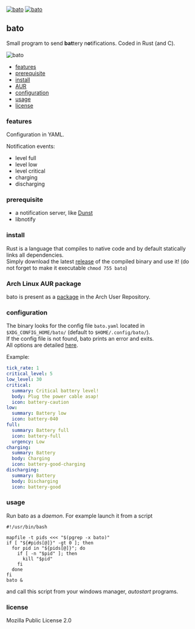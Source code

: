 [![bato](https://img.shields.io/github/actions/workflow/status/doums/bato/rust.yml?color=0D0D0D&logoColor=BFBFBF&labelColor=404040&logo=github&style=for-the-badge)](https://github.com/doums/bato/actions?query=workflow%3ARust)
[![bato](https://img.shields.io/aur/version/bato?color=0D0D0D&logoColor=BFBFBF&labelColor=404040&logo=arch-linux&style=for-the-badge)](https://aur.archlinux.org/packages/bato/)

## bato

Small program to send **bat**tery n**o**tifications. Coded in Rust (and C).

![bato](https://github.com/doums/bato/blob/master/img/bato.png)

- [features](#features)
- [prerequisite](#prerequisite)
- [install](#install)
- [AUR](#arch-linux-aur-package)
- [configuration](#configuration)
- [usage](#usage)
- [license](#license)

### features

Configuration in YAML.

Notification events:
* level full
* level low
* level critical
* charging
* discharging

### prerequisite

- a notification server, like [Dunst](https://dunst-project.org/)
- libnotify

### install

Rust is a language that compiles to native code and by default statically links all dependencies.\
Simply download the latest [release](https://github.com/doums/bato/releases) of the compiled binary and use it! (do not forget to make it executable `chmod 755 bato`)

### Arch Linux AUR package

bato is present as a [package](https://aur.archlinux.org/packages/bato) in the Arch User Repository.

### configuration

The binary looks for the config file `bato.yaml` located in `$XDG_CONFIG_HOME/bato/` (default to `$HOME/.config/bato/`).\
If the config file is not found, bato prints an error and exits.\
All options are detailed [here](https://github.com/doums/bato/blob/master/bato.yaml).

Example:
```yaml
tick_rate: 1
critical_level: 5
low_level: 30
critical:
  summary: Critical battery level!
  body: Plug the power cable asap!
  icon: battery-caution
low:
  summary: Battery low
  icon: battery-040
full:
  summary: Battery full
  icon: battery-full
  urgency: Low
charging:
  summary: Battery
  body: Charging
  icon: battery-good-charging
discharging:
  summary: Battery
  body: Discharging
  icon: battery-good
```

### usage

Run bato as a _daemon_. For example launch it from a script
```
#!/usr/bin/bash

mapfile -t pids <<< "$(pgrep -x bato)"
if [ "${#pids[@]}" -gt 0 ]; then
  for pid in "${pids[@]}"; do
    if [ -n "$pid" ]; then
      kill "$pid"
    fi
  done
fi
bato &
```
and call this script from your windows manager, _autostart_ programs.

### license
Mozilla Public License 2.0
